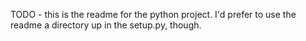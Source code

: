 TODO - this is the readme for the python project. I'd prefer to use the readme a directory up
in the setup.py, though.
